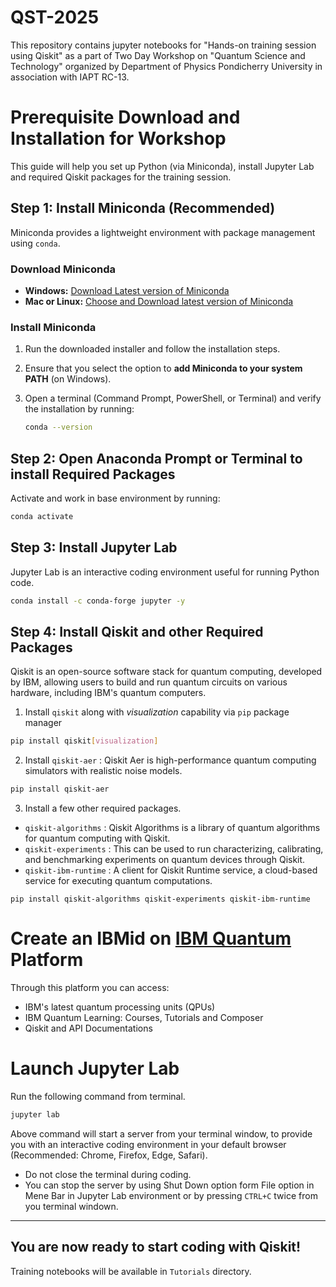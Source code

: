 # QST-2025
This repository contains jupyter notebooks for "Hands-on training session using Qiskit" as a part of Two Day Workshop on "Quantum Science and Technology" organized by Department of Physics Pondicherry University in association with IAPT RC-13.

# Prerequisite Download and Installation for Workshop
This guide will help you set up Python (via Miniconda), install Jupyter Lab and required Qiskit packages for the training session.

## Step 1: Install Miniconda (Recommended)
Miniconda provides a lightweight environment with package management using `conda`.

### Download Miniconda
- **Windows:** [Download Latest version of Miniconda](https://repo.anaconda.com/miniconda/Miniconda3-latest-Windows-x86_64.exe)
- **Mac or Linux:** [Choose and Download latest version of Miniconda](https://repo.anaconda.com/miniconda/)

### Install Miniconda
1. Run the downloaded installer and follow the installation steps.
2. Ensure that you select the option to **add Miniconda to your system PATH** (on Windows).
3. Open a terminal (Command Prompt, PowerShell, or Terminal) and verify the installation by running:

   ```sh
   conda --version
   ```
## Step 2: Open Anaconda Prompt or Terminal to install Required Packages
Activate and work in base environment by running:

```sh
conda activate
```
## Step 3: Install Jupyter Lab
Jupyter Lab is an interactive coding environment useful for running Python code.

```sh
conda install -c conda-forge jupyter -y
```

## Step 4: Install Qiskit and other Required Packages
Qiskit is an open-source software stack for quantum computing, developed by IBM, allowing users to build and run quantum circuits on various hardware, including IBM's quantum computers.
1. Install `qiskit` along with _visualization_ capability via `pip` package manager
```sh
pip install qiskit[visualization]
```
2. Install `qiskit-aer` : Qiskit Aer is high-performance quantum computing simulators with realistic noise models.
```sh
pip install qiskit-aer
```
3. Install a few other required packages.
- `qiskit-algorithms` : Qiskit Algorithms is a library of quantum algorithms for quantum computing with Qiskit.
- `qiskit-experiments` : This can be used to run characterizing, calibrating, and benchmarking experiments on quantum devices through Qiskit.
- `qiskit-ibm-runtime` : A client for Qiskit Runtime service, a cloud-based service for executing quantum computations.
```
pip install qiskit-algorithms qiskit-experiments qiskit-ibm-runtime
```
# Create an IBMid on **[IBM Quantum](https://quantum.ibm.com/)** Platform
Through this platform you can access:
- IBM's latest quantum processing units (QPUs)
- IBM Quantum Learning: Courses, Tutorials and Composer
- Qiskit and API Documentations

# Launch Jupyter Lab
Run the following command from terminal.
```sh
jupyter lab
```
Above command will start a server from your terminal window, to provide you with an interactive coding environment in your default browser (Recommended: Chrome, Firefox, Edge, Safari).
- Do not close the terminal during coding.
- You can stop the server by using Shut Down option form File option in Mene Bar in Jupyter Lab environment or by pressing `CTRL+C` twice from you terminal windown.

---
## You are now ready to start coding with Qiskit!
Training notebooks will be available in `Tutorials` directory.
